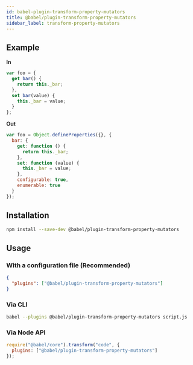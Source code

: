 ```yaml
---
id: babel-plugin-transform-property-mutators
title: @babel/plugin-transform-property-mutators
sidebar_label: transform-property-mutators
---
```


## Example

**In**

```javascript
var foo = {
  get bar() {
    return this._bar;
  },
  set bar(value) {
    this._bar = value;
  }
};
```

**Out**

```javascript
var foo = Object.defineProperties({}, {
  bar: {
    get: function () {
      return this._bar;
    },
    set: function (value) {
      this._bar = value;
    },
    configurable: true,
    enumerable: true
  }
});
```

## Installation

```sh
npm install --save-dev @babel/plugin-transform-property-mutators
```

## Usage

### With a configuration file (Recommended)

```json
{
  "plugins": ["@babel/plugin-transform-property-mutators"]
}
```

### Via CLI

```sh
babel --plugins @babel/plugin-transform-property-mutators script.js
```

### Via Node API

```javascript
require("@babel/core").transform("code", {
  plugins: ["@babel/plugin-transform-property-mutators"]
});
```

